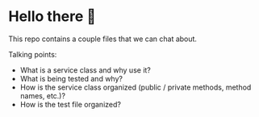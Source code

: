 # Hello there 👋

This repo contains a couple files that we can chat about.

Talking points:

* What is a service class and why use it?
* What is being tested and why?
* How is the service class organized (public / private methods, method names, etc.)?
* How is the test file organized?